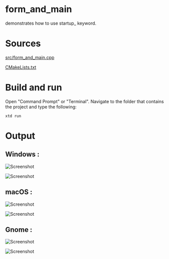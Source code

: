 # form_and_main

demonstrates how to use startup_ keyword.

# Sources

[src/form_and_main.cpp](src/form_and_main.cpp)

[CMakeLists.txt](CMakeLists.txt)

# Build and run

Open "Command Prompt" or "Terminal". Navigate to the folder that contains the project and type the following:

```shell
xtd run
```

# Output

## Windows :

![Screenshot](../../../docs/pictures/examples/form_and_main_w.png)

![Screenshot](../../../docs/pictures/examples/form_and_main_wd.png)

## macOS :

![Screenshot](../../../docs/pictures/examples/form_and_main_m.png)

![Screenshot](../../../docs/pictures/examples/form_and_main_md.png)

## Gnome :

![Screenshot](../../../docs/pictures/examples/form_and_main_g.png)

![Screenshot](../../../docs/pictures/examples/form_and_main_gd.png)

